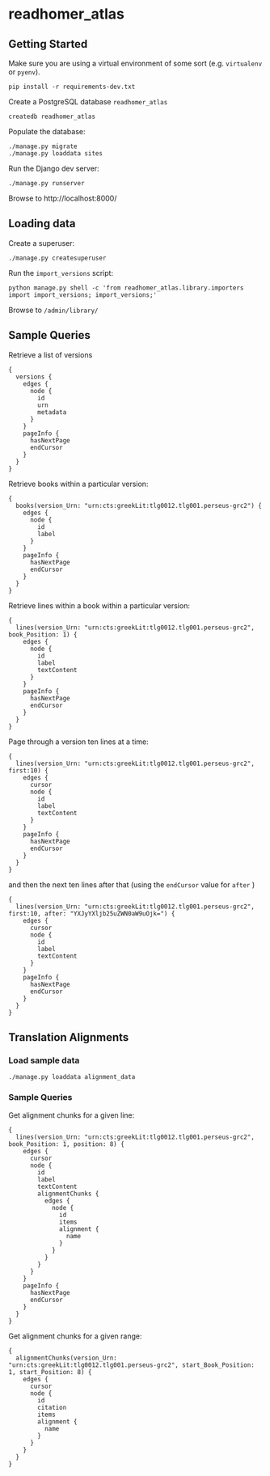 # readhomer_atlas

## Getting Started

Make sure you are using a virtual environment of some sort (e.g. `virtualenv` or
`pyenv`).

```
pip install -r requirements-dev.txt
```

Create a PostgreSQL database `readhomer_atlas`

```
createdb readhomer_atlas
```

Populate the database:

```
./manage.py migrate
./manage.py loaddata sites
```

Run the Django dev server:
```
./manage.py runserver
```

Browse to http://localhost:8000/

## Loading data

Create a superuser:

```
./manage.py createsuperuser
```

Run the `import_versions` script:

```
python manage.py shell -c 'from readhomer_atlas.library.importers import import_versions; import_versions;'
```

Browse to `/admin/library/`

## Sample Queries

Retrieve a list of versions
```
{
  versions {
    edges {
      node {
        id
        urn
        metadata
      }
    }
    pageInfo {
      hasNextPage
      endCursor
    }
  }
}
```

Retrieve books within a particular version:
```
{
  books(version_Urn: "urn:cts:greekLit:tlg0012.tlg001.perseus-grc2") {
    edges {
      node {
        id
        label
      }
    }
    pageInfo {
      hasNextPage
      endCursor
    }
  }
}
```

Retrieve lines within a book within a particular version:
```
{
  lines(version_Urn: "urn:cts:greekLit:tlg0012.tlg001.perseus-grc2", book_Position: 1) {
    edges {
      node {
        id
        label
        textContent
      }
    }
    pageInfo {
      hasNextPage
      endCursor
    }
  }
}
```

Page through a version ten lines at a time:
```
{
  lines(version_Urn: "urn:cts:greekLit:tlg0012.tlg001.perseus-grc2", first:10) {
    edges {
      cursor
      node {
        id
        label
        textContent
      }
    }
    pageInfo {
      hasNextPage
      endCursor
    }
  }
}
```

and then the next ten lines after that (using the `endCursor` value for `after` )
```
{
  lines(version_Urn: "urn:cts:greekLit:tlg0012.tlg001.perseus-grc2", first:10, after: "YXJyYXljb25uZWN0aW9uOjk=") {
    edges {
      cursor
      node {
        id
        label
        textContent
      }
    }
    pageInfo {
      hasNextPage
      endCursor
    }
  }
}
```

## Translation Alignments

### Load sample data
```
./manage.py loaddata alignment_data
```

### Sample Queries

Get alignment chunks for a given line:
```
{
  lines(version_Urn: "urn:cts:greekLit:tlg0012.tlg001.perseus-grc2", book_Position: 1, position: 8) {
    edges {
      cursor
      node {
        id
        label
        textContent
        alignmentChunks {
          edges {
            node {
              id
              items
              alignment {
                name
              }
            }
          }
        }
      }
    }
    pageInfo {
      hasNextPage
      endCursor
    }
  }
}
```

Get alignment chunks for a given range:
```
{
  alignmentChunks(version_Urn: "urn:cts:greekLit:tlg0012.tlg001.perseus-grc2", start_Book_Position: 1, start_Position: 8) {
    edges {
      cursor
      node {
        id
        citation
        items
        alignment {
          name
        }
      }
    }
  }
}
```
